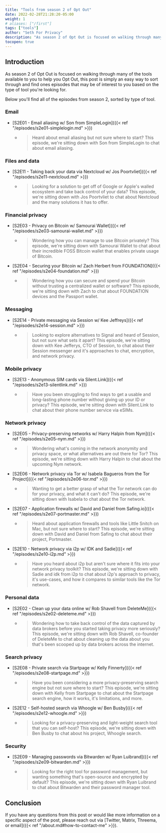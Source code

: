 ```yaml
---
title: "Tools from season 2 of Opt Out"
date: 2022-02-28T21:28:20-05:00
weight: 1
# aliases: ["/first"]
tags: ["tools"]
author: "Seth For Privacy"
description: "As season 2 of Opt Out is focused on walking through many of the tools available to you to help you Opt Out, this post is simply an easy way to sort through and find ones episodes that may be of interest to you based on the type of tool you're looking for."
tocopen: true
---
```


## Introduction

As season 2 of Opt Out is focused on walking through many of the tools available to you to help you Opt Out, this post is simply an easy way to sort through and find ones episodes that may be of interest to you based on the type of tool you're looking for.

Below you'll find all of the episodes from season 2, sorted by type of tool.

### Email

- [S2E01 - Email aliasing w/ Son from SimpleLogin]({{< ref "/episodes/s2e01-simplelogin.md" >}})
  - > Heard about email aliasing but not sure where to start? This episode, we're sitting down with Son from SimpleLogin to chat about email aliasing.

### Files and data

- [S2E11 - Taking back your data via Nextcloud w/ Jos Poortvliet]({{< ref "/episodes/s2e11-nextcloud.md" >}})
  - > Looking for a solution to get off of Google or Apple's walled ecosystem and take back control of your data? This episode, we're sitting down with Jos Poortvliet to chat about Nextcloud and the many solutions it has to offer.

### Financial privacy

- [S2E03 - Privacy on Bitcoin w/ Samourai Wallet]({{< ref "/episodes/s2e03-samourai-wallet.md" >}})
  - > Wondering how you can manage to use Bitcoin privately? This episode, we're sitting down with Samourai Wallet to chat about their incredible FOSS Bitcoin wallet that enables private usage of Bitcoin.
- [S2E04 - Securing your Bitcoin w/ Zach Herbert from FOUNDATION]({{< ref "/episodes/s2e04-foundation.md" >}})
  - > Wondering how you can secure and spend your Bitcoin without trusting a centralized wallet or software? This episode, we're sitting down with Zach to chat about FOUNDATION devices and the Passport wallet.

### Messaging

- [S2E14 - Private messaging via Session w/ Kee Jeffreys]({{< ref "/episodes/s2e14-session.md" >}})
  - > Looking to explore alternatives to Signal and heard of Session, but not sure what sets it apart? This episode, we're sitting down with Kee Jefferys, CTO of Session, to chat about their Session messenger and it's approaches to chat, encryption, and network privacy.

### Mobile privacy

- [S2E13 - Anonymous SIM cards via Silent.Link]({{< ref "/episodes/s2e13-silentlink.md" >}})
  - > Have you been struggling to find ways to get a usable and long-lasting phone number without giving up your ID or privacy? This episode, we're sitting down with Silent.Link to chat about their phone number service via eSIMs.

### Network privacy

- [S2E05 - Privacy-preserving networks w/ Harry Halpin from Nym]({{< ref "/episodes/s2e05-nym.md" >}})
  - > Wondering what's coming in the network anonymity and privacy space, or what alternatives are out there for Tor? This episode, we're sitting down with Harry Halpin to chat about the upcoming Nym network.
- [S2E06 - Network privacy via Tor w/ Isabela Bagueros from the Tor Project]({{< ref "/episodes/s2e06-tor.md" >}})
  - > Wanting to get a better grasp of what the Tor network can do for your privacy, and what it can't do? This episode, we're sitting down with Isabela to chat about the Tor network.
- [S2E07 - Application firewalls w/ David and Daniel from Safing.io]({{< ref "/episodes/s2e07-portmaster.md" >}})
  - > Heard about application firewalls and tools like Little Snitch on Mac, but not sure where to start? This episode, we're sitting down with David and Daniel from Safing to chat about their project, Portmaster.
- [S2E10 - Network privacy via i2p w/ IDK and Sadie]({{< ref "/episodes/s2e10-i2p.md" >}})
  - > Have you heard about i2p but aren't sure where it fits into your network privacy toolkit? This episode, we're sitting down with Sadie and idk from i2p to chat about i2p's approach to privacy, it's use-cases, and how it compares to similar tools like the Tor network.

### Personal data

- [S2E02 - Clean up your data online w/ Rob Shavell from DeleteMe]({{< ref "/episodes/s2e02-deleteme.md" >}})
  - > Wondering how to take back control of the data captured by data brokers before you started taking privacy more seriously? This episode, we're sitting down with Rob Shavell, co-founder of DeleteMe to chat about cleaning up the data about you that's been scooped up by data brokers across the internet.

### Search privacy

- [S2E08 - Private search via Startpage w/ Kelly Finnerty]({{< ref "/episodes/s2e08-startpage.md" >}})
  - > Have you been considering a more privacy-preserving search engine but not sure where to start? This episode, we're sitting down with Kelly from Startpage to chat about the Startpage search engine, how it works, it's limitations, and more.
- [S2E12 - Self-hosted search via Whoogle w/ Ben Busby]({{< ref "/episodes/s2e12-whoogle.md" >}})
  - > Looking for a privacy-preserving and light-weight search tool that you can self-host? This episode, we're sitting down with Ben Busby to chat about his project, Whoogle search.

### Security

- [S2E09 - Managing passwords via Bitwarden w/ Ryan Luibrand]({{< ref "/episodes/s2e09-bitwarden.md" >}})
  - > Looking for the right tool for password management, but wanting something that's open-source and encrypted by default? This episode, we're sitting down with Ryan Luibrand to chat about Bitwarden and their password manager tool.

## Conclusion

If you have any questions from this post or would like more information on a specific aspect of the post, please reach out via [Twitter, Matrix, Threema, or email]({{< ref "/about.md#how-to-contact-me" >}}).
